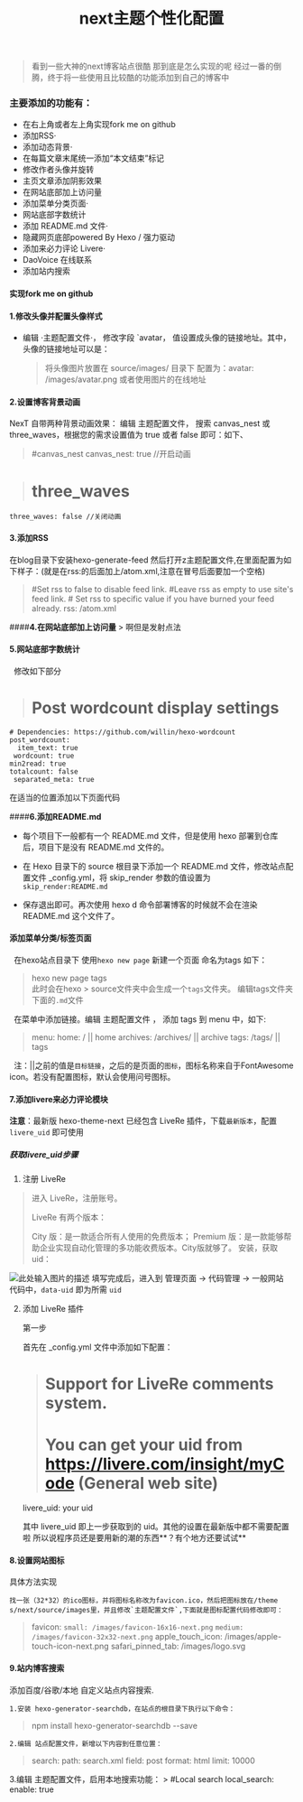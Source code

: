 ﻿---
title: next主题个性化配置  
date: 
tags: '倒腾'
categories: hexo
---

> 看到一些大神的next博客站点很酷 那到底是怎么实现的呢 经过一番的倒腾，终于将一些使用且比较酷的功能添加到自己的博客中  

### 主要添加的功能有：

 - 在右上角或者左上角实现fork me on github
 - 添加RSS·
 - 添加动态背景·
 - 在每篇文章末尾统一添加“本文结束”标记
 - 修改作者头像并旋转
 - 主页文章添加阴影效果
 - 在网站底部加上访问量
 - 添加菜单分类页面·
 - 网站底部字数统计
 - 添加 README.md 文件·
 - 隐藏网页底部powered By Hexo / 强力驱动
 - 添加来必力评论 Livere·
 - DaoVoice 在线联系
 - 添加站内搜索
#### **实现fork me on github**

#### **1.修改头像并配置头像样式**
- 编辑 ·主题配置文件·， 修改字段 `avatar， 值设置成头像的链接地址。其中，头像的链接地址可以是：  
    > 将头像图片放置在 source/images/ 目录下 
        配置为：avatar: /images/avatar.png
        或者使用图片的在线地址
#### **2.设置博客背景动画**
NexT 自带两种背景动画效果：
编辑 主题配置文件， 搜索 canvas_nest 或 three_waves，根据您的需求设置值为 true 或者 false 即可：如下、
>  #canvas_nest
    canvas_nest: true //开启动画
        

>   # three_waves
    three_waves: false //关闭动画
    
#### **3.添加RSS**
在blog目录下安装hexo-generate-feed  然后打开z主题配置文件,在里面配置为如下样子：(就是在rss:的后面加上/atom.xml,注意在冒号后面要加一个空格)
>   #Set rss to false to disable feed link.
    #Leave rss as empty to use site's feed link.
    # Set rss to specific value if you have burned your feed already.
    rss: /atom.xml
    
####**4.在网站底部加上访问量**
    > 啊但是发射点法
    
#### **5.网站底部字数统计**  

&nbsp; 修改如下部分

>   # Post wordcount display settings
    # Dependencies: https://github.com/willin/hexo-wordcount
    post_wordcount:
      item_text: true
     wordcount: true
    min2read: true
    totalcount: false
     separated_meta: true  
     
在适当的位置添加以下页面代码

####**6.添加README.md**
- 每个项目下一般都有一个 README.md 文件，但是使用 hexo 部署到仓库后，项目下是没有  README.md 文件的。

- 在 Hexo 目录下的 source 根目录下添加一个 README.md 文件，修改站点配置文件 _config.yml，将 skip_render 参数的值设置为`skip_render:README.md`
- 保存退出即可。再次使用 hexo d 命令部署博客的时候就不会在渲染 README.md 这个文件了。
#### 添加菜单分类/标签页面
&nbsp;  在hexo站点目录下 使用`hexo new page` 新建一个页面 命名为tags 如下：
 >   hexo new page tags  
    此时会在hexo > source文件夹中会生成一个`tags`文件夹。
    编辑tags文件夹下面的`.md`文件

  &nbsp;   在菜单中添加链接。编辑 主题配置文件 ， 添加 tags 到 menu 中，如下:
> menu:
  home:  / || home
  archives:  /archives/ || archive
  tags:  /tags/ || tags
  
 &nbsp; 注：||之前的值是`目标链接`，之后的是页面的`图标`，图标名称来自于FontAwesome icon。若没有配置图标，默认会使用问号图标。

#### **7.添加livere来必力评论模块**
**注意**：最新版 hexo-theme-next 已经包含 LiveRe 插件，下载`最新版本`，配置 `livere_uid` 即可使用

##### **获取livere_uid步骤**

 1. 注册 LiveRe

> 进入 LiveRe，注册账号。
> 
> LiveRe 有两个版本：
> 
> City 版：是一款适合所有人使用的免费版本；
Premium 版：是一款能够帮助企业实现自动化管理的多功能收费版本。City版就够了。
> 安装，获取 uid：

![此处输入图片的描述][1]
填写完成后，进入到 管理页面 -> 代码管理 -> 一般网站 代码中，`data-uid` 即为所需 `uid`

 2. 添加 LiveRe 插件

    第一步

    首先在 _config.yml 文件中添加如下配置：

    >  # Support for LiveRe comments system.
    >  # You can get your uid from https://livere.com/insight/myCode (General web site)
    livere_uid: your uid

    其中 livere_uid 即上一步获取到的 uid。其他的设置在最新版中都不需要配置啦 所以说程序员还是要用新的潮的东西**？有个地方还要试试**
    
#### **8.设置网站图标**
 具体方法实现

    找一张（32*32）的ico图标，并将图标名称改为favicon.ico，然后把图标放在/theme    s/next/source/images里，并且修改`主题配置文件`,下面就是图标配置代码修改即可：

> favicon: 
  `small: /images/favicon-16x16-next.png`
  `medium: /images/favicon-32x32-next.png`
  apple_touch_icon: /images/apple-touch-icon-next.png
  safari_pinned_tab: /images/logo.svg

#### **9.站内博客搜索**  

添加百度/谷歌/本地 自定义站点内容搜索.

    1.安装 hexo-generator-searchdb，在站点的根目录下执行以下命令：  
    
  >  npm install hexo-generator-searchdb --save
    
    
    2.编辑 站点配置文件，新增以下内容到任意位置：
    
  > search:
      path: search.xml
      field: post
      format: html
      limit: 10000
      
3.编辑 主题配置文件，启用本地搜索功能：
    >   #Local search
         local_search:
        enable: true



  [1]: https://blog.smoker.cc/images/web/livere-get-code.png